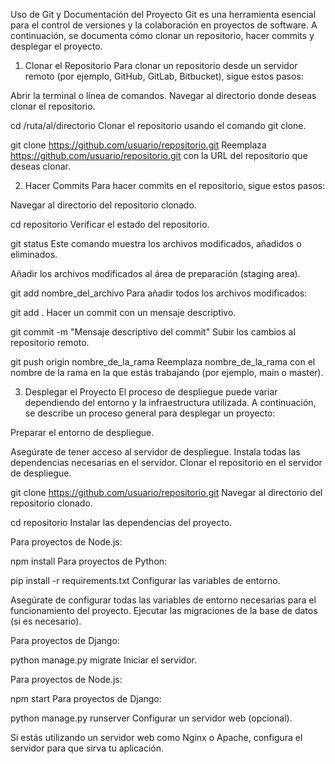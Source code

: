 Uso de Git y Documentación del Proyecto
Git es una herramienta esencial para el control de versiones y la colaboración en proyectos de software. A continuación, se documenta cómo clonar un repositorio, hacer commits y desplegar el proyecto.

1. Clonar el Repositorio
Para clonar un repositorio desde un servidor remoto (por ejemplo, GitHub, GitLab, Bitbucket), sigue estos pasos:

Abrir la terminal o línea de comandos.
Navegar al directorio donde deseas clonar el repositorio.

cd /ruta/al/directorio
Clonar el repositorio usando el comando git clone.

git clone https://github.com/usuario/repositorio.git
Reemplaza https://github.com/usuario/repositorio.git con la URL del repositorio que deseas clonar.

2. Hacer Commits
Para hacer commits en el repositorio, sigue estos pasos:

Navegar al directorio del repositorio clonado.


cd repositorio
Verificar el estado del repositorio.


git status
Este comando muestra los archivos modificados, añadidos o eliminados.

Añadir los archivos modificados al área de preparación (staging area).


git add nombre_del_archivo
Para añadir todos los archivos modificados:


git add .
Hacer un commit con un mensaje descriptivo.


git commit -m "Mensaje descriptivo del commit"
Subir los cambios al repositorio remoto.


git push origin nombre_de_la_rama
Reemplaza nombre_de_la_rama con el nombre de la rama en la que estás trabajando (por ejemplo, main o master).

3. Desplegar el Proyecto
El proceso de despliegue puede variar dependiendo del entorno y la infraestructura utilizada. A continuación, se describe un proceso general para desplegar un proyecto:

Preparar el entorno de despliegue.

Asegúrate de tener acceso al servidor de despliegue.
Instala todas las dependencias necesarias en el servidor.
Clonar el repositorio en el servidor de despliegue.


git clone https://github.com/usuario/repositorio.git
Navegar al directorio del repositorio clonado.


cd repositorio
Instalar las dependencias del proyecto.

Para proyectos de Node.js:

npm install
Para proyectos de Python:

pip install -r requirements.txt
Configurar las variables de entorno.

Asegúrate de configurar todas las variables de entorno necesarias para el funcionamiento del proyecto.
Ejecutar las migraciones de la base de datos (si es necesario).

Para proyectos de Django:

python manage.py migrate
Iniciar el servidor.

Para proyectos de Node.js:

npm start
Para proyectos de Django:

python manage.py runserver
Configurar un servidor web (opcional).

Si estás utilizando un servidor web como Nginx o Apache, configura el servidor para que sirva tu aplicación.
